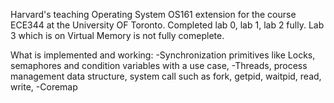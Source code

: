 Harvard's teaching Operating System OS161 extension for the course ECE344 at the University OF Toronto.
Completed lab 0, lab 1, lab 2 fully.
Lab 3 which is on Virtual Memory is not fully comeplete.

What is implemented and working:
-Synchronization primitives like Locks, semaphores and condition variables with a use case, 
-Threads, process management data structure, system call such as fork, getpid, waitpid, read, write,
-Coremap

